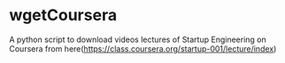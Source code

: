 wgetCoursera
============

A python script to download videos lectures of Startup Engineering on Coursera from here(https://class.coursera.org/startup-001/lecture/index)
